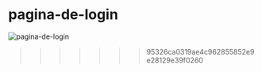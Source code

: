 # pagina-de-login

 
![pagina-de-login](https://user-images.githubusercontent.com/90789503/171971692-13637a69-833a-4bf5-8de0-dcc23eb74c56.png)
>>>>>>> 95326ca0319ae4c962855852e9e28129e39f0260

